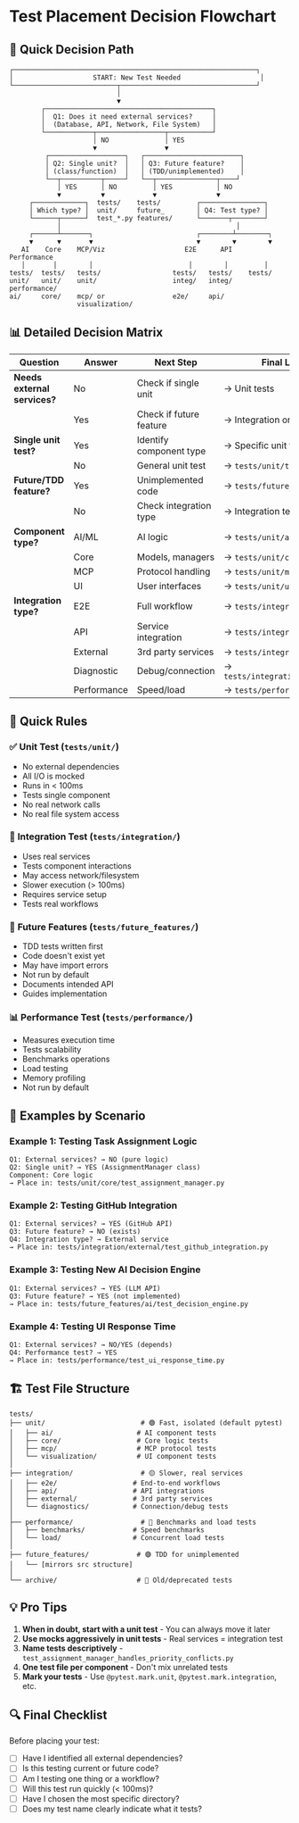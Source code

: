 # Test Placement Decision Flowchart

## 🎯 Quick Decision Path

```
┌─────────────────────────────────────────────────────────────┐
│                    START: New Test Needed                    │
└──────────────────────────┬──────────────────────────────────┘
                           │
                           ▼
        ┌──────────────────────────────────────────┐
        │  Q1: Does it need external services?     │
        │  (Database, API, Network, File System)   │
        └────────────┬─────────────────┬───────────┘
                     │ NO              │ YES
                     ▼                 ▼
         ┌───────────────────┐   ┌────────────────────────┐
         │ Q2: Single unit?  │   │ Q3: Future feature?    │
         │ (class/function)  │   │ (TDD/unimplemented)    │
         └──┬──────────┬─────┘   └──┬───────────────┬────┘
            │ YES      │ NO         │ YES           │ NO
            ▼          ▼            ▼               ▼
     ┌─────────────┐  tests/    tests/         ┌────────────────┐
     │ Which type? │  unit/     future_        │ Q4: Test type? │
     └──────┬──────┘  test_*.py features/      └───────┬────────┘
            │                                            │
     ┌──────┴───────┐                          ┌────────┴────────┐
     ▼      ▼       ▼                          ▼        ▼        ▼
   AI    Core    MCP/Viz                    E2E      API    Performance
   │       │        │                        │        │         │
tests/  tests/   tests/                  tests/   tests/    tests/
unit/   unit/    unit/                   integ/   integ/    performance/
ai/     core/    mcp/ or                 e2e/     api/
                 visualization/
```

## 📊 Detailed Decision Matrix

| Question | Answer | Next Step | Final Location |
|----------|---------|-----------|----------------|
| **Needs external services?** | No | Check if single unit | → Unit tests |
| | Yes | Check if future feature | → Integration or Future |
| **Single unit test?** | Yes | Identify component type | → Specific unit folder |
| | No | General unit test | → `tests/unit/test_*.py` |
| **Future/TDD feature?** | Yes | Unimplemented code | → `tests/future_features/` |
| | No | Check integration type | → Integration tests |
| **Component type?** | AI/ML | AI logic | → `tests/unit/ai/` |
| | Core | Models, managers | → `tests/unit/core/` |
| | MCP | Protocol handling | → `tests/unit/mcp/` |
| | UI | User interfaces | → `tests/unit/ui/` |
| **Integration type?** | E2E | Full workflow | → `tests/integration/e2e/` |
| | API | Service integration | → `tests/integration/api/` |
| | External | 3rd party services | → `tests/integration/external/` |
| | Diagnostic | Debug/connection | → `tests/integration/diagnostics/` |
| | Performance | Speed/load | → `tests/performance/` |

## 🚦 Quick Rules

### ✅ **Unit Test** (`tests/unit/`)
- No external dependencies
- All I/O is mocked
- Runs in < 100ms
- Tests single component
- No real network calls
- No real file system access

### 🔶 **Integration Test** (`tests/integration/`)
- Uses real services
- Tests component interactions
- May access network/filesystem
- Slower execution (> 100ms)
- Requires service setup
- Tests real workflows

### 🚧 **Future Features** (`tests/future_features/`)
- TDD tests written first
- Code doesn't exist yet
- May have import errors
- Not run by default
- Documents intended API
- Guides implementation

### 📊 **Performance Test** (`tests/performance/`)
- Measures execution time
- Tests scalability
- Benchmarks operations
- Load testing
- Memory profiling
- Not run by default

## 🎯 Examples by Scenario

### Example 1: Testing Task Assignment Logic
```
Q1: External services? → NO (pure logic)
Q2: Single unit? → YES (AssignmentManager class)
Component: Core logic
→ Place in: tests/unit/core/test_assignment_manager.py
```

### Example 2: Testing GitHub Integration
```
Q1: External services? → YES (GitHub API)
Q3: Future feature? → NO (exists)
Q4: Integration type? → External service
→ Place in: tests/integration/external/test_github_integration.py
```

### Example 3: Testing New AI Decision Engine
```
Q1: External services? → YES (LLM API)
Q3: Future feature? → YES (not implemented)
→ Place in: tests/future_features/ai/test_decision_engine.py
```

### Example 4: Testing UI Response Time
```
Q1: External services? → NO/YES (depends)
Q4: Performance test? → YES
→ Place in: tests/performance/test_ui_response_time.py
```

## 🏗️ Test File Structure

```
tests/
├── unit/                        # 🟢 Fast, isolated (default pytest)
│   ├── ai/                     # AI component tests
│   ├── core/                   # Core logic tests
│   ├── mcp/                    # MCP protocol tests
│   └── visualization/          # UI component tests
│
├── integration/                 # 🟡 Slower, real services
│   ├── e2e/                   # End-to-end workflows
│   ├── api/                   # API integrations
│   ├── external/              # 3rd party services
│   └── diagnostics/           # Connection/debug tests
│
├── performance/                 # 🔵 Benchmarks and load tests
│   ├── benchmarks/            # Speed benchmarks
│   └── load/                  # Concurrent load tests
│
├── future_features/            # 🟣 TDD for unimplemented
│   └── [mirrors src structure]
│
└── archive/                    # 🔴 Old/deprecated tests
```

## 💡 Pro Tips

1. **When in doubt, start with a unit test** - You can always move it later
2. **Use mocks aggressively in unit tests** - Real services = integration test
3. **Name tests descriptively** - `test_assignment_manager_handles_priority_conflicts.py`
4. **One test file per component** - Don't mix unrelated tests
5. **Mark your tests** - Use `@pytest.mark.unit`, `@pytest.mark.integration`, etc.

## 🔍 Final Checklist

Before placing your test:

- [ ] Have I identified all external dependencies?
- [ ] Is this testing current or future code?
- [ ] Am I testing one thing or a workflow?
- [ ] Will this test run quickly (< 100ms)?
- [ ] Have I chosen the most specific directory?
- [ ] Does my test name clearly indicate what it tests?
